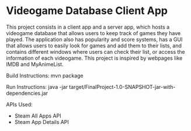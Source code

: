 # Videogame Database Client App

This project consists in a client app and a server app, which hosts a videogame database that allows users to keep track of games they have played. The application also has popularity and score systems, has a GUI that allows users to easily look for games and add them to their lists, and contains different windows where users can check their list, or access the information of each videogame. This project is inspired by webpages like IMDB and MyAnimeList.

Build Instructions: 
mvn package 

Run Instructions:
java -jar target/FinalProject-1.0-SNAPSHOT-jar-with-dependencies.jar 

APIs Used:
 - Steam All Apps API
 - Steam App Details API
